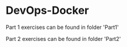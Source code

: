 # DevOps-Docker

Part 1 exercises can be found in folder 'Part1'

Part 2 exercises can be found in folder 'Part2'

